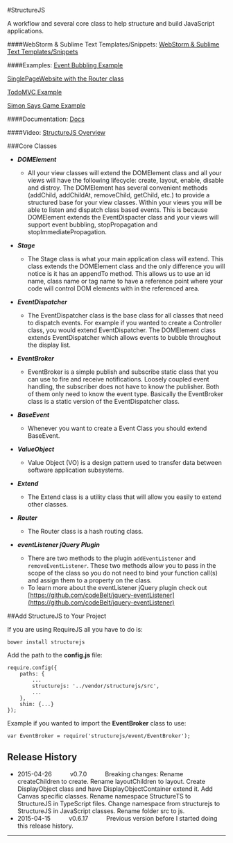 #StructureJS

A workflow and several core class to help structure and build JavaScript applications.

####WebStorm & Sublime Text Templates/Snippets:
[WebStorm & Sublime Text Templates/Snippets](https://github.com/codeBelt/StructureJS/tree/master/ide-snippets)

####Examples:
[Event Bubbling Example](http://codebelt.github.io/StructureJS/examples/EventBubbling/src/)

[SinglePageWebsite with the Router class](http://codebelt.github.io/StructureJS/examples/SinglePageWebsite/)

[TodoMVC Example](http://codebelt.github.io/StructureJS/examples/TodoMVC/web/)

[Simon Says Game Example](http://codebelt.github.io/StructureJS/examples/SimonGame/)

####Documentation:
[Docs](http://codebelt.github.io/StructureJS/docs/)

####Video:
[StructureJS Overview](http://www.codebelt.com/javascript/StructureJS_web.mp4)


###Core Classes
* ___DOMElement___
	* All your view classes will extend the DOMElement class and all your views will have the following lifecycle: create, layout, enable, disable and distroy. The DOMElement has several convenient methods (addChild, addChildAt, removeChild, getChild, etc.) to provide a structured base for your view classes. Within your views you will be able to listen and dispatch class based events. This is because DOMElement extends the EventDispacter class and your views will support event bubbling, stopPropagation and stopImmediatePropagation.
	
* ___Stage___
	* The Stage class is what your main application class will extend. This class extends the DOMElement class and the only difference you will notice is it has an appendTo method. This allows us to use an id name, class name or tag name to have a reference point where your code will control DOM elements with in the referenced area.
	
* ___EventDispatcher___
	* The EventDispatcher class is the base class for all classes that need to dispatch events. For example if you wanted to create a Controller class, you would extend EventDispatcher. The DOMElement class extends EventDispatcher which allows events to bubble throughout the display list. 
	
* ___EventBroker___
	* EventBroker is a simple publish and subscribe static class that you can use to fire and receive notifications. Loosely coupled event handling, the subscriber does not have to know the publisher. Both of them only need to know the event type. Basically the EventBroker class is a static version of the EventDispatcher class.

* ___BaseEvent___
	* Whenever you want to create a Event Class you should extend BaseEvent.
	

* ___ValueObject___
	* Value Object (VO) is a design pattern used to transfer data between software application subsystems.
	
* ___Extend___
	* The Extend class is a utility class that will allow you easily to extend other classes.
	
* ___Router___
    * The Router class is a hash routing class.
	
	
* ___eventListener jQuery Plugin___
	* There are two methods to the plugin ```addEventListener``` and ```removeEventListener```. These two methods allow you to pass in the scope of the class so you do not need to bind your function call(s) and assign them to a property on the class. 
	* To learn more about the eventListener jQuery plugin check out [https://github.com/codeBelt/jquery-eventListener](https://github.com/codeBelt/jquery-eventListener)

	
##Add StructureJS to Your Project

If you are using RequireJS all you have to do is:

```
bower install structurejs
```

Add the path to the **config.js** file:

```
require.config({
    paths: {
        ...
        structurejs: '../vendor/structurejs/src',
        ...
    },
    shim: {...}
});
```

Example if you wanted to import the **EventBroker** class to use:

```
var EventBroker = require('structurejs/event/EventBroker');
```

## Release History

 * 2015-04-26   v0.7.0   Breaking changes: Rename createChildren to create. Rename layoutChildren to layout. Create DisplayObject class and have DisplayObjectContainer extend it. Add Canvas specific classes. Rename namespace StructureTS to StructureJS in TypeScript files. Change namespace from structurejs to StructureJS in JavaScript classes. Rename folder src to js.
 * 2015-04-15   v0.6.17   Previous version before I started doing this release history.

---